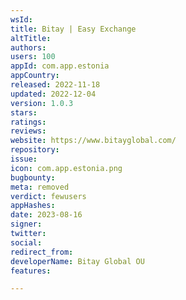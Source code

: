 ```yaml
---
wsId: 
title: Bitay | Easy Exchange
altTitle: 
authors: 
users: 100
appId: com.app.estonia
appCountry: 
released: 2022-11-18
updated: 2022-12-04
version: 1.0.3
stars: 
ratings: 
reviews: 
website: https://www.bitayglobal.com/
repository: 
issue: 
icon: com.app.estonia.png
bugbounty: 
meta: removed
verdict: fewusers
appHashes: 
date: 2023-08-16
signer: 
twitter: 
social: 
redirect_from: 
developerName: Bitay Global OU
features: 

---
```


